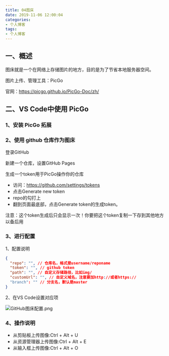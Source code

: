 ```yaml
---
title: 04图床
date: 2019-11-06 12:00:04
categories:
- 个人博客
tags:
- 个人博客
---
```


## 一、概述

图床就是一个在网络上存储图片的地方，目的是为了节省本地服务器空间。

图片上传、管理工具：PicGo

官网：<https://picgo.github.io/PicGo-Doc/zh/>

## 二、VS Code中使用 PicGo

### 1、安装 PicGo 拓展

### 2、使用 github 仓库作为图床

登录GitHub

新建一个仓库，设置GitHub Pages

生成一个token用于PicGo操作你的仓库

- 访问：<https://github.com/settings/tokens>
- 点击Generate new token
- repo的勾打上
- 翻到页面最底部，点击Generate token的生成token。

注意：这个token生成后只会显示一次！你要把这个token复制一下存到其他地方以备后用

### 3、进行配置

1、配置说明

```json
{
  "repo": "", // 仓库名，格式是username/reponame
  "token": "", // github token
  "path": "", // 自定义存储路径，比如img/
  "customUrl": "", // 自定义域名，注意要加http://或者https://
  "branch": "" // 分支名，默认是master
}
```

2、在VS Code设置对应项

![GitHub图床配置.png](https://photo.woilanlan.top/blog/img/2019/11/06/GitHub图床配置.png)

### 4、操作说明

- 从剪贴板上传图像:Ctrl + Alt + U
- 从资源管理器上传图像:Ctrl + Alt + E
- 从输入框上传图像:Ctrl + Alt + O
